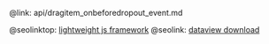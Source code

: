 @link: api/dragitem_onbeforedropout_event.md

@seolinktop: [lightweight js framework](https://webix.com)
@seolink: [dataview download](https://webix.com/widget/dataview/)